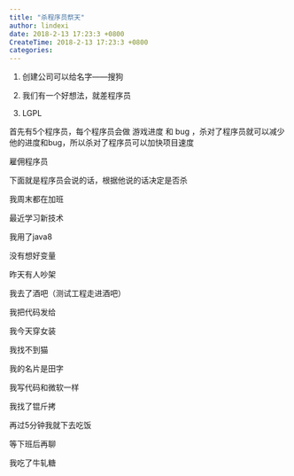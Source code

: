 ```yaml
---
title: "杀程序员祭天"
author: lindexi
date: 2018-2-13 17:23:3 +0800
CreateTime: 2018-2-13 17:23:3 +0800
categories: 
---
```



<!--more-->


<!-- 不发布 -->

1. 创建公司可以给名字——搜狗

1. 我们有一个好想法，就差程序员

1. LGPL

首先有5个程序员，每个程序员会做 游戏进度 和 bug ，杀对了程序员就可以减少他的进度和bug，所以杀对了程序员可以加快项目速度

雇佣程序员

下面就是程序员会说的话，根据他说的话决定是否杀

我周末都在加班

最近学习新技术

我用了java8

没有想好变量

昨天有人吵架

我去了酒吧（测试工程走进酒吧）

我把代码发给

我今天穿女装

我找不到猫

我的名片是田字

我写代码和微软一样

我找了锟斤拷

再过5分钟我就下去吃饭

等下班后再聊

我吃了牛轧糖
